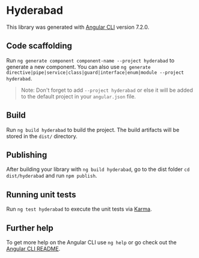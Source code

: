 # Hyderabad

This library was generated with [Angular CLI](https://github.com/angular/angular-cli) version 7.2.0.

## Code scaffolding

Run `ng generate component component-name --project hyderabad` to generate a new component. You can also use `ng generate directive|pipe|service|class|guard|interface|enum|module --project hyderabad`.
> Note: Don't forget to add `--project hyderabad` or else it will be added to the default project in your `angular.json` file. 

## Build

Run `ng build hyderabad` to build the project. The build artifacts will be stored in the `dist/` directory.

## Publishing

After building your library with `ng build hyderabad`, go to the dist folder `cd dist/hyderabad` and run `npm publish`.

## Running unit tests

Run `ng test hyderabad` to execute the unit tests via [Karma](https://karma-runner.github.io).

## Further help

To get more help on the Angular CLI use `ng help` or go check out the [Angular CLI README](https://github.com/angular/angular-cli/blob/master/README.md).
